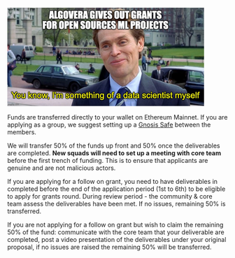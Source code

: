![](./assets/dafoe_algo.png)

Funds are transferred directly to your wallet on Ethereum Mainnet. If you are applying as a group, we suggest setting up a [Gnosis Safe](https://gnosis-safe.io/) between the members.

We will transfer 50% of the funds up front and 50% once the deliverables are completed. **New squads will need to set up a meeting with core team** before the first trench of funding. This is to ensure that applicants are genuine and are not malicious actors.

If you are applying for a follow on grant, you need to have deliverables in completed before the end of the application period (1st to 6th) to be eligible to apply for grants round. During review period - the community & core team assess the deliverables have been met. If no issues, remaining 50% is transferred.

If you are not applying for a follow on grant but wish to claim the remaining 50% of the fund: 
communicate with the core team that your deliverable are completed, post a video presentation of the deliverables under your original proposal, if no issues are raised the remaining 50% will be transferred. 
